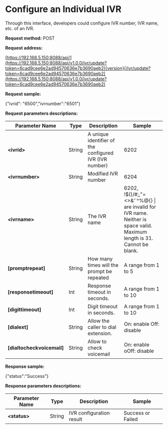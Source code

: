 # Configure an Individual IVR

Through this interface, developers could configure IVR number, IVR name, etc. of an IVR.

**Request method:** POST

**Request address:**

[https://192.168.5.150:8088/api/](https://192.168.5.150:8088/api/v1.0.0/ivr/update?token=6cad9cee6e2ad94570636e7b3690aeb2){version}[/ivr/update?token=6cad9cee6e2ad94570636e7b3690aeb2](https://192.168.5.150:8088/api/v1.0.0/ivr/update?token=6cad9cee6e2ad94570636e7b3690aeb2)

**Request sample:**

{"ivrid": "6500","ivrnumber":"6501"}

**Request parameters descriptions:**

| **Parameter Name** | **Type** | **Description** | **Sample** |
| --- | --- | --- | --- |
| **&lt;ivrid&gt;** | String | A unique identifier of the configured IVR \(IVR number\) | 6202 |
| **&lt;ivrnumber&gt;** | String | Modified IVR number | 6204 |
| **&lt;ivrname&gt;** | String | The IVR name | 6202, !$\(\)/\#;,\"=&lt;&gt;&'\`^%@{} &#124; are invalid for IVR name. Neither is space valid. Maximum length is 31. Cannot be blank. |
| **\[promptrepeat\]** | String | How many times will the prompt be repeated | A range from 1 to 5 |
| **\[responsetimeout\]** | Int | Response timeout in seconds. | A range from 1 to 10 |
| **\[digittimeout\]** | Int | Digit timeout in seconds. | A range from 1 to 10 |
| **\[dialext\]** | String | Allow the caller to dial extension. | On: enable  Off: disable |
| **\[dialtocheckvoicemail\]** | String | Allow to check voicemail | On: enable  oOff: disable |

**Response sample:**

{"status":"Success"}

**Response parameters descriptions:**

| **Parameter Name** | **Type** | **Description** | **Sample** |
| --- | --- | --- | --- |
| **&lt;status&gt;** | String | IVR configuration result | Success or Failed |



